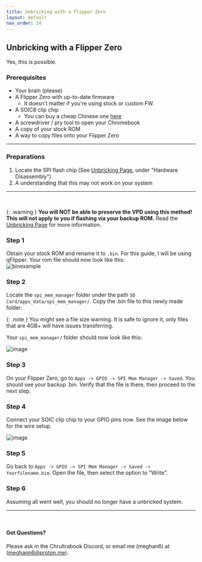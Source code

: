 ```yaml
---
title: Unbricking with a Flipper Zero
layout: default
nav_order: 24
---
```


## Unbricking with a Flipper Zero 
Yes, this is possible.

### Prerequisites
- Your brain (please)
- A Flipper Zero with up-to-date firmware
  - It doesn't matter if you're using stock or custom FW.
- A SOIC8 clip chip
  - You can buy a cheap Chinese one [here](https://www.amazon.com/Ximimark-SOIC8-Socket-Adpter-Programmer/dp/B07BRSVRXV)
- A screwdriver / pry tool to open your Chromebook
- A copy of your stock ROM
- A way to copy files onto your Flipper Zero



----------------

### Preparations 
1. Locate the SPI flash chip (See [Unbricking Page](unbricking.html), under "Hardware Disassembly")
2. A understanding that this may not work on your system

----------------
<br>

{: .warning }
**You will NOT be able to preserve the VPD using this method! This will not apply to you if flashing via your backup ROM.** Read the [Unbricking Page](unbricking.html) for more information.



### Step 1
Obtain your stock ROM and rename it to `.bin`. For this guide, I will be using qFlipper. Your rom file should now look like this:
<br>
![binexample](https://github.com/chrultrabook/docs/assets/77316348/0973c451-00c5-424b-96cc-23e0d66f1960)


### Step 2
Locate the `spi_mem_manager` folder under the path `SD Card/apps_data/spi_mem_manager/`. Copy the .bin file to this newly made folder. 
<br>

{: .note }
You might see a file size warning. It is safe to ignore it, only files that are 4GB+ will have issues transferring.

Your `spi_mem_manager/` folder should now look like this:
<br>

![image](https://github.com/chrultrabook/docs/assets/77316348/60ae0581-8b31-413a-82d7-e70469763cf5)

### Step 3
On your Flipper Zero, go to `Apps -> GPIO -> SPI Mem Manager -> Saved`. You should see your backup .bin. Verify that the file is there, then proceed to the next step.


### Step 4
Connect your SOIC clip chip to your GPIO pins now. See the image below for the wire setup.

![image](https://raw.githubusercontent.com/chrultrabook/docs/testing/assets/flipperunbrick/GPIOSetup.png)


### Step 5
Go back to `Apps -> GPIO -> SPI Mem Manager -> Saved -> Yourfilename.bim`. Open the file, then select the option to "Write".


### Step 6
Assuming all went well, you should no longer have a unbricked system. 
<br>

----------------

<br>

#### Got Questions?
Please ask in the Chrultrabook Discord, or email me (meghan6) at (meghann6@proton.me).


















